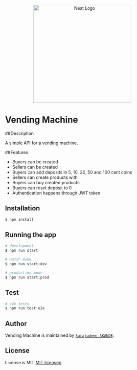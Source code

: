 <p align="center">
  <a href="http://nestjs.com/" target="blank"><img src="https://nestjs.com/img/logo_text.svg" width="320" alt="Nest Logo" /></a>
</p>

# Vending Machine

##Description

A simple API for a vending machine.

##Features
* Buyers can be created 
* Sellers can be created
* Buyers can add deposits in  5, 10, 20, 50 and 100 cent coins
* Sellers can create products with
* Buyers can buy created products 
* Buyers can reset deposit to 0
* Authentication happens through JWT token

## Installation

```bash
$ npm install
```

## Running the app

```bash
# development
$ npm run start

# watch mode
$ npm run start:dev

# production mode
$ npm run start:prod
```

## Test

```bash
# e2e tests
$ npm run test:e2e
```

## Author

Vending Machine is maintained by [`Surajudeen AKANDE`](mailto:sirolad@gmail.com).

## License

License is MIT [MIT licensed](LICENSE).
